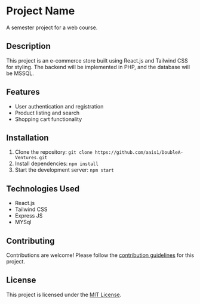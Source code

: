 # Project Name

A semester project for a web course.

## Description

This project is an e-commerce store built using React.js and Tailwind CSS for styling. The backend will be implemented in PHP, and the database will be MSSQL.

## Features

- User authentication and registration
- Product listing and search
- Shopping cart functionality

## Installation

1. Clone the repository: `git clone https://github.com/aais1/DoubleA-Ventures.git`
2. Install dependencies: `npm install`
3. Start the development server: `npm start`

## Technologies Used

- React.js
- Tailwind CSS
- Express JS
- MYSql

## Contributing

Contributions are welcome! Please follow the [contribution guidelines](CONTRIBUTING.md) for this project.

## License

This project is licensed under the [MIT License](LICENSE).


